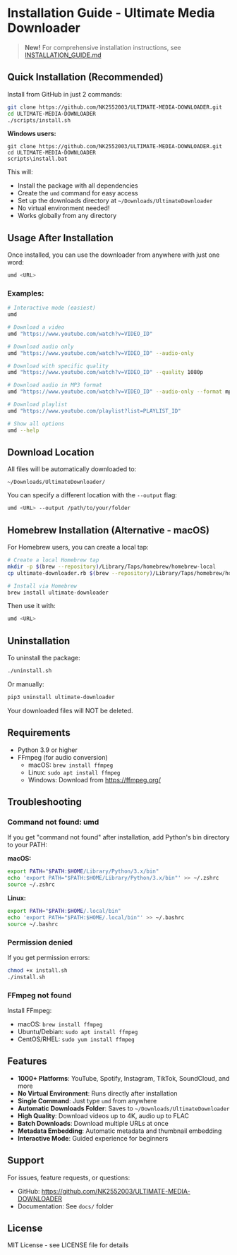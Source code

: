 # Installation Guide - Ultimate Media Downloader

> **New!** For comprehensive installation instructions, see [INSTALLATION_GUIDE.md](INSTALLATION_GUIDE.md)

## Quick Installation (Recommended)

Install from GitHub in just 2 commands:

```bash
git clone https://github.com/NK2552003/ULTIMATE-MEDIA-DOWNLOADER.git
cd ULTIMATE-MEDIA-DOWNLOADER
./scripts/install.sh
```

**Windows users:**
```batch
git clone https://github.com/NK2552003/ULTIMATE-MEDIA-DOWNLOADER.git
cd ULTIMATE-MEDIA-DOWNLOADER
scripts\install.bat
```

This will:
- Install the package with all dependencies
- Create the `umd` command for easy access
- Set up the downloads directory at `~/Downloads/UltimateDownloader`
- No virtual environment needed!
- Works globally from any directory

## Usage After Installation

Once installed, you can use the downloader from anywhere with just one word:

```bash
umd <URL>
```

### Examples:

```bash
# Interactive mode (easiest)
umd

# Download a video
umd "https://www.youtube.com/watch?v=VIDEO_ID"

# Download audio only
umd "https://www.youtube.com/watch?v=VIDEO_ID" --audio-only

# Download with specific quality
umd "https://www.youtube.com/watch?v=VIDEO_ID" --quality 1080p

# Download audio in MP3 format
umd "https://www.youtube.com/watch?v=VIDEO_ID" --audio-only --format mp3

# Download playlist
umd "https://www.youtube.com/playlist?list=PLAYLIST_ID"

# Show all options
umd --help
```

## Download Location

All files will be automatically downloaded to:
```
~/Downloads/UltimateDownloader/
```

You can specify a different location with the `--output` flag:
```bash
umd <URL> --output /path/to/your/folder
```

## Homebrew Installation (Alternative - macOS)

For Homebrew users, you can create a local tap:

```bash
# Create a local Homebrew tap
mkdir -p $(brew --repository)/Library/Taps/homebrew/homebrew-local
cp ultimate-downloader.rb $(brew --repository)/Library/Taps/homebrew/homebrew-local/

# Install via Homebrew
brew install ultimate-downloader
```

Then use it with:
```bash
umd <URL>
```

## Uninstallation

To uninstall the package:

```bash
./uninstall.sh
```

Or manually:
```bash
pip3 uninstall ultimate-downloader
```

Your downloaded files will NOT be deleted.

## Requirements

- Python 3.9 or higher
- FFmpeg (for audio conversion)
  - macOS: `brew install ffmpeg`
  - Linux: `sudo apt install ffmpeg`
  - Windows: Download from https://ffmpeg.org/

## Troubleshooting

### Command not found: umd

If you get "command not found" after installation, add Python's bin directory to your PATH:

**macOS:**
```bash
export PATH="$PATH:$HOME/Library/Python/3.x/bin"
echo 'export PATH="$PATH:$HOME/Library/Python/3.x/bin"' >> ~/.zshrc
source ~/.zshrc
```

**Linux:**
```bash
export PATH="$PATH:$HOME/.local/bin"
echo 'export PATH="$PATH:$HOME/.local/bin"' >> ~/.bashrc
source ~/.bashrc
```

### Permission denied

If you get permission errors:
```bash
chmod +x install.sh
./install.sh
```

### FFmpeg not found

Install FFmpeg:
- macOS: `brew install ffmpeg`
- Ubuntu/Debian: `sudo apt install ffmpeg`
- CentOS/RHEL: `sudo yum install ffmpeg`

## Features

- **1000+ Platforms**: YouTube, Spotify, Instagram, TikTok, SoundCloud, and more
- **No Virtual Environment**: Runs directly after installation
- **Single Command**: Just type `umd` from anywhere
- **Automatic Downloads Folder**: Saves to `~/Downloads/UltimateDownloader`
- **High Quality**: Download videos up to 4K, audio up to FLAC
- **Batch Downloads**: Download multiple URLs at once
- **Metadata Embedding**: Automatic metadata and thumbnail embedding
- **Interactive Mode**: Guided experience for beginners

## Support

For issues, feature requests, or questions:
- GitHub: https://github.com/NK2552003/ULTIMATE-MEDIA-DOWNLOADER
- Documentation: See `docs/` folder

## License

MIT License - see LICENSE file for details

